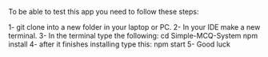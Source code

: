 To be able to test this app you need to follow these steps:

1- git clone into a new folder in your laptop or PC.
2- In your IDE make a new terminal.
3- In the terminal type the following:
    cd Simple-MCQ-System
    npm install
4- after it finishes installing type this:
    npm start
5- Good luck
